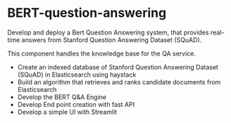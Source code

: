 # BERT-question-answering
Develop and deploy a Bert Question Answering system,  that provides real-time answers from Stanford Question Answering Dataset (SQuAD). 

This component handles the knowledge base for the QA service.

- Create an indexed database of Stanford Question Answering Dataset (SQuAD) in Elasticsearch using haystack 
- Build an algorithm that retrieves and ranks candidate documents from Elasticsearch
- Develop the BERT Q&A Engine
- Develop End point creation with fast API
- Develop a simple UI with Streamlit